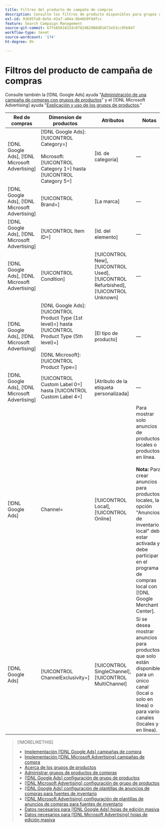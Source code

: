 ```yaml
---
title: Filtros del producto de campaña de compras
description: Consulte los filtros de producto disponibles para grupos de productos de compras.
exl-id: 91695fa8-6e5e-42a7-a84a-0b46b9f4dfcc
feature: Search Campaign Management
source-git-commit: 67fe8581832dc0762d62908d01672e53cc95b847
workflow-type: tm+mt
source-wordcount: '174'
ht-degree: 0%

---
```


# Filtros del producto de campaña de compras

Consulte también la [!DNL Google Ads] ayuda &quot;[Administración de una campaña de compras con grupos de productos](https://support.google.com/google-ads/answer/6275317)&quot; y el [!DNL Microsoft Advertising] ayuda &quot;[Explicación y uso de los grupos de productos](https://help.ads.microsoft.com/#apex/bae/en/56782).&quot;

| Red de compras | Dimension de productos | Atributos | Notas |
|----|----|----|----|
| [!DNL Google Ads], [!DNL Microsoft Advertising] | [!DNL Google Ads]: [!UICONTROL Category=]<br><br>Microsoft: [!UICONTROL Category 1=] hasta [!UICONTROL Category 5=] | \[Id. de categoría\] | — |
| [!DNL Google Ads], [!DNL Microsoft Advertising] | [!UICONTROL Brand=] | \[La marca\] | — |
| [!DNL Google Ads], [!DNL Microsoft Advertising] | [!UICONTROL Item ID=] | \[Id. del elemento\] | — |
| [!DNL Google Ads], [!DNL Microsoft Advertising] | [!UICONTROL Condition] | [!UICONTROL New], [!UICONTROL Used], [!UICONTROL Refurbished], [!UICONTROL Unknown] | — |
| [!DNL Google Ads], [!DNL Microsoft Advertising] | [!DNL Google Ads]: [!UICONTROL Product Type (1st level)=] hasta [!UICONTROL Product Type (5th level)=]<br><br>[!DNL Microsoft]: [!UICONTROL Product Type=] | \[El tipo de producto\] | — |
| [!DNL Google Ads], [!DNL Microsoft Advertising] | [!UICONTROL Custom Label 0=] hasta [!UICONTROL Custom Label 4=] | \[Atributo de la etiqueta personalizada\] | — |
| [!DNL Google Ads] | Channel= | [!UICONTROL Local], [!UICONTROL Online] | Para mostrar solo anuncios de productos locales o productos en línea.<br><br><b>Nota:</b> Para crear anuncios para productos locales, la opción &quot;Anuncios de inventario local&quot; debe estar activada y debe participar en el programa de compras local con [!DNL Google Merchant Center]. |
| [!DNL Google Ads] | [!UICONTROL ChannelExclusivity=] | [!UICONTROL SingleChannel], [!UICONTROL MultiChannel] | Si se desea mostrar anuncios para productos que solo están disponibles para un único canal (local o solo en línea) o para varios canales (locales y en línea). |

>[!MORELIKETHIS]
>
>* [Implementación [!DNL Google Ads] campañas de compra](/help/search-social-commerce/campaign-management/special-campaign-types/google-shopping-campaigns.md)
>* [Implementación [!DNL Microsoft Advertising] campañas de compra](/help/search-social-commerce/campaign-management/special-campaign-types/microsoft-shopping-campaigns.md)
>* [Acerca de los grupos de productos](product-group-about.md)
>* [Administrar grupos de productos de compras](product-group-manage.md)
>* [[!DNL Google Ads] configuración de grupo de productos](/help/search-social-commerce/campaign-management/campaigns/product-group-settings-google.md)
>* [[!DNL Microsoft Advertising] configuración de grupo de productos](/help/search-social-commerce/campaign-management/campaigns/product-group-settings-microsoft.md)
>* [[!DNL Google Ads] configuración de plantillas de anuncios de compras para fuentes de inventario](/help/search-social-commerce/campaign-management/inventory-feeds/ad-templates/template-google-shopping.md)
>* [[!DNL Microsoft Advertising] configuración de plantillas de anuncios de compras para fuentes de inventario](/help/search-social-commerce/campaign-management/inventory-feeds/ad-templates/template-microsoft-shopping.md)
>* [Datos necesarios para [!DNL Google Ads] hojas de edición masiva](/help/search-social-commerce/campaign-management/bulksheets/bulksheet-data-formats/bulksheet-data-google.md)
>* [Datos necesarios para [!DNL Microsoft Advertising] hojas de edición masiva](/help/search-social-commerce/campaign-management/bulksheets/bulksheet-data-formats/bulksheet-data-microsoft.md)

